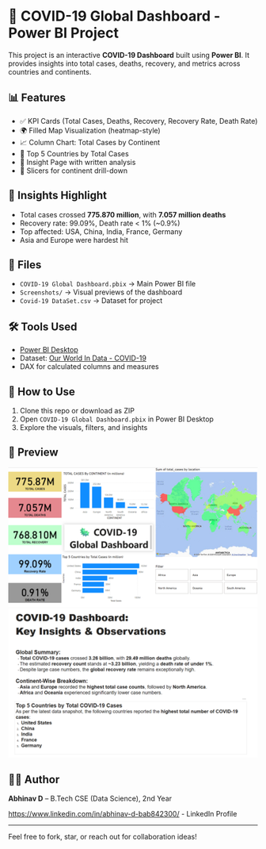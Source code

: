 # 🦠 COVID-19 Global Dashboard - Power BI Project

This project is an interactive **COVID-19 Dashboard** built using **Power BI**. It provides insights into total cases, deaths, recovery, and metrics across countries and continents.

## 📊 Features

- ✅ KPI Cards (Total Cases, Deaths, Recovery, Recovery Rate, Death Rate)
- 🌍 Filled Map Visualization (heatmap-style)
- 📈 Column Chart: Total Cases by Continent
- 📌 Top 5 Countries by Total Cases
- 📄 Insight Page with written analysis
- 🧠 Slicers for continent drill-down

## 🧠 Insights Highlight

- Total cases crossed **775.870 million**, with **7.057 million deaths**
- Recovery rate: 99.09%, Death rate < 1% (~0.9%)
- Top affected: USA, China, India, France, Germany
- Asia and Europe were hardest hit

## 📁 Files

- `COVID-19 Global Dashboard.pbix` → Main Power BI file
- `Screenshots/` → Visual previews of the dashboard
- `Covid-19 DataSet.csv` → Dataset for project

## 🛠 Tools Used

- [Power BI Desktop](https://powerbi.microsoft.com/)
- Dataset: [Our World In Data - COVID-19](https://ourworldindata.org/coronavirus)
- DAX for calculated columns and measures

## 🚀 How to Use

1. Clone this repo or download as ZIP
2. Open `COVID-19 Global Dashboard.pbix` in Power BI Desktop
3. Explore the visuals, filters, and insights

## 📸 Preview

![Dashboard View](Screenshots/Dashboard_View.png)
![Insights Page](Screenshots/Insights_View.png)

## 🧑‍💻 Author

**Abhinav D** – B.Tech CSE (Data Science), 2nd Year

https://www.linkedin.com/in/abhinav-d-bab842300/ - LinkedIn Profile

---

Feel free to fork, star, or reach out for collaboration ideas!
